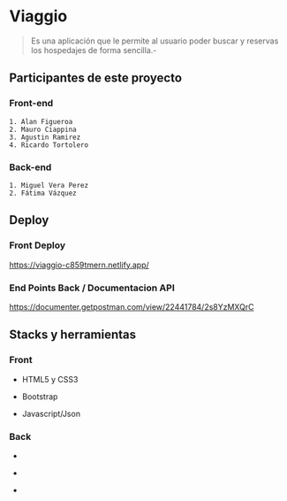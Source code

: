   # Viaggio
  > Es una aplicación que le permite al usuario poder buscar y reservas los hospedajes de forma sencilla.-

 ## Participantes de este proyecto

### Front-end

    1. Alan Figueroa
    2. Mauro Ciappina
    3. Agustin Ramirez
    4. Ricardo Tortolero

### Back-end

    1. Miguel Vera Perez
    2. Fátima Vázquez


## Deploy

### Front Deploy
   https://viaggio-c859tmern.netlify.app/

 ### End Points Back / Documentacion API
  https://documenter.getpostman.com/view/22441784/2s8YzMXQrC
  
 ## Stacks y herramientas
 
 ### Front
 - HTML5 y CSS3
* Bootstrap
+ Javascript/Json

 ### Back
  - 
* 
+ 

